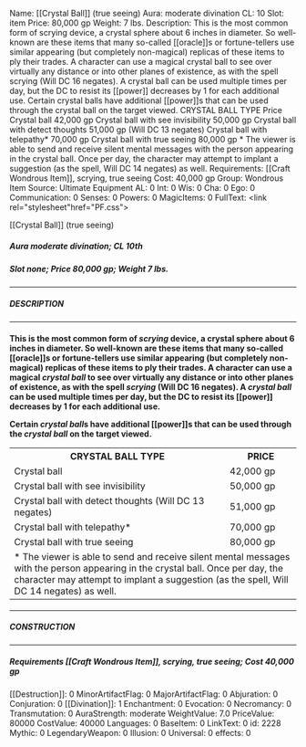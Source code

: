 Name: [[Crystal Ball]] (true seeing)
Aura: moderate divination
CL: 10
Slot: item
Price: 80,000 gp
Weight: 7 lbs.
Description: This is the most common form of scrying device, a crystal sphere about 6 inches in diameter. So well-known are these items that many so-called [[oracle]]s or fortune-tellers use similar appearing (but completely non-magical) replicas of these items to ply their trades. A character can use a magical crystal ball to see over virtually any distance or into other planes of existence, as with the spell scrying (Will DC 16 negates). A crystal ball can be used multiple times per day, but the DC to resist its [[power]] decreases by 1 for each additional use. Certain crystal balls have additional [[power]]s that can be used through the crystal ball on the target viewed. CRYSTAL BALL TYPE Price Crystal ball 42,000 gp Crystal ball with see invisibility 50,000 gp Crystal ball with detect thoughts 51,000 gp (Will DC 13 negates) Crystal ball with telepathy* 70,000 gp Crystal ball with true seeing 80,000 gp * The viewer is able to send and receive silent mental messages with the person appearing in the crystal ball. Once per day, the character may attempt to implant a suggestion (as the spell, Will DC 14 negates) as well.
Requirements: [[Craft Wondrous Item]], scrying, true seeing
Cost: 40,000 gp
Group: Wondrous Item
Source: Ultimate Equipment
AL: 0
Int: 0
Wis: 0
Cha: 0
Ego: 0
Communication: 0
Senses: 0
Powers: 0
MagicItems: 0
FullText: <link rel="stylesheet"href="PF.css"><div class="heading"><p class="alignleft">[[Crystal Ball]] (true seeing)</p><div style="clear: both;"></div></div><div><h5><b>Aura </b>moderate divination; <b>CL </b>10th</h5><h5><b>Slot </b>none; <b>Price </b>80,000 gp; <b>Weight </b>7 lbs.</h5></div><hr/><div><h5><b>DESCRIPTION</b></h5></div><hr/><div><h4><p>This is the most common form of <i>scrying</i> device, a crystal sphere about 6 inches in diameter. So well-known are these items that many so-called [[oracle]]s or fortune-tellers use similar appearing (but completely non-magical) replicas of these items to ply their trades. A character can use a magical <i>crystal ball</i> to see over virtually any distance or into other planes of existence, as with the spell <i>scrying</i> (Will DC 16 negates). A <i>crystal ball</i> can be used multiple times per day, but the DC to resist its [[power]] decreases by 1 for each additional use. </p><p>Certain <i>crystal ball</i>s have additional [[power]]s that can be used through the <i>crystal ball</i> on the target viewed. </p> <table><tr><th>CRYSTAL BALL TYPE</th><th>PRICE</th></tr><tr><td>Crystal ball</td><td>42,000 gp</td></tr><tr><td>Crystal ball with see invisibility</td><td>50,000 gp</td></tr><tr><td>Crystal ball with detect thoughts (Will DC 13 negates)</td><td>51,000 gp</td></tr><tr><td>Crystal ball with telepathy*</td><td>70,000 gp</td></tr><tr><td>Crystal ball with true seeing</td><td>80,000 gp</td></tr><tr><td colspan="2">* The viewer is able to send and receive silent mental messages with the person appearing in the crystal ball. Once per day, the character may attempt to implant a suggestion (as the spell, Will DC 14 negates) as well.</td></tr></table> </h4></div><hr/><div><h5><b>CONSTRUCTION</b></h5></div><hr/><div><h5><b>Requirements </b>[[Craft Wondrous Item]], <i>scrying</i>, <i>true seeing</i>; <b>Cost </b>40,000 gp</h5></div>
[[Destruction]]: 0
MinorArtifactFlag: 0
MajorArtifactFlag: 0
Abjuration: 0
Conjuration: 0
[[Divination]]: 1
Enchantment: 0
Evocation: 0
Necromancy: 0
Transmutation: 0
AuraStrength: moderate
WeightValue: 7.0
PriceValue: 80000
CostValue: 40000
Languages: 0
BaseItem: 0
LinkText: 0
id: 2228
Mythic: 0
LegendaryWeapon: 0
Illusion: 0
Universal: 0
effects: 0

